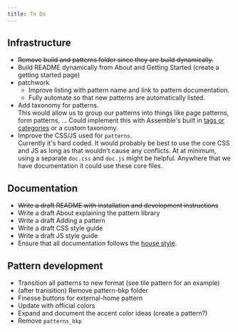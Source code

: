 ```yaml
---
title: To Do
---
```



## Infrastructure

- ~~Remove build and patterns folder since they are build dynamically.~~
- Build README dynamically from About and Getting Started (create a getting started page)
- patchwork
  - Improve listing with pattern name and link to pattern documentation.
  - Fully automate so that new patterns are automatically listed.
- Add taxonomy for patterns.  
  This would allow us to group our patterns into things like page patterns, form patterns, ... Could implement this with Assemble's built in [tags or categories](http://assemble.io/docs/Collections.html) or a custom taxonomy.
- Improve the CSS/JS used for `patterns`.  
  Currently it's hard coded. It would probably be best to use the core CSS and JS as long as that wouldn't cause any conflicts. At at minimum, using a separate `doc.css` and `doc.js` might be helpful. Anywhere that we have documentation it could use these core files.


## Documentation

- ~~Write a draft README with installation and development instructions~~
- Write a draft About explaining the pattern library
- Write a draft Adding a pattern
- Write a draft CSS style guide
- Write a draft JS style guide
- Ensure that all documentation follows the [house style](http://www.st-andrews.ac.uk/staff/policy/styleguides/housestyle/).


## Pattern development

- Transition all patterns to new format (see tile pattern for an example)
- (after tranisition) Remove pattern-bkp folder
- Finesse buttons for external-home pattern
- Update with official colors 
- Expand and document the accent color ideas (create a pattern?)
- Remove `patterns_bkp`